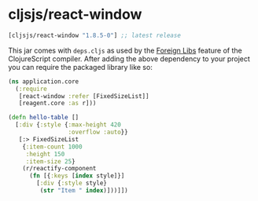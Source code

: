 # cljsjs/react-window

[](dependency)
```clojure
[cljsjs/react-window "1.8.5-0"] ;; latest release
```
[](/dependency)

This jar comes with `deps.cljs` as used by the [Foreign Libs][flibs] feature
of the ClojureScript compiler. After adding the above dependency to your project
you can require the packaged library like so:

```clojure
(ns application.core
  (:require
   [react-window :refer [FixedSizeList]]
   [reagent.core :as r]))

(defn hello-table []
  [:div {:style {:max-height 420
                 :overflow :auto}}
   [:> FixedSizeList
    {:item-count 1000
     :height 150
     :item-size 25}
    (r/reactify-component
      (fn [{:keys [index style]}]
        [:div {:style style}
         (str "Item " index)]))]])
```

[flibs]: https://clojurescript.org/reference/packaging-foreign-deps
